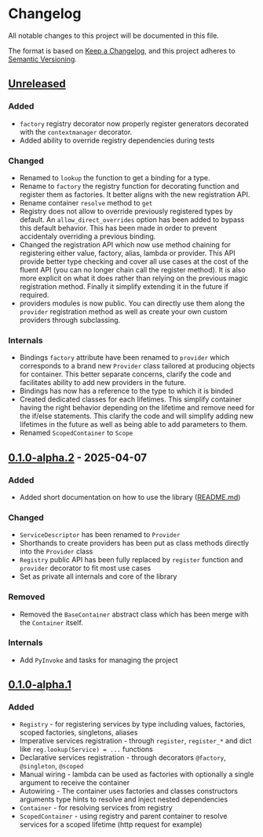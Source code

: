 # Changelog

All notable changes to this project will be documented in this file.

The format is based on [Keep a Changelog](https://keepachangelog.com/en/1.1.0/),
and this project adheres to [Semantic Versioning](https://semver.org/spec/v2.0.0.html).

## [Unreleased]

### Added

- `factory` registry decorator now properly register generators decorated with the `contextmanager` decorator.
- Added ability to override registry dependencies during tests

### Changed

- Renamed to `lookup` the function to get a binding for a type.
- Rename to `factory` the registry function for decorating function and register them as factories. It better aligns with the new registration API.
- Rename container `resolve` method to `get`
- Registry does not allow to override previously registered types by default. An `allow_direct_overrides` option has been added to bypass this default behavior. This has been made in order to prevent accidentaly overriding a previous binding.
- Changed the registration API which now use method chaining for registering either value, factory, alias, lambda or provider. This API provide better type checking and cover all use cases at the cost of the fluent API (you can no longer chain call the register method). It is also more explicit on what it does rather than relying on the previous magic registration method. Finally it simplify extending it in the future if required.
- providers modules is now public. You can directly use them along the `provider` registration method as well as create your own custom providers through subclassing.

### Internals

- Bindings `factory` attribute have been renamed to `provider` which corresponds to a brand new `Provider` class tailored at producing objects for container. This better separate concerns, clarify the code and facilitates ability to add new providers in the future.
- Bindings has now has a reference to the type to which it is binded
- Created dedicated classes for each lifetimes. This simplify container having the right behavior depending on the lifetime and remove need for the if/else statements. This clarify the code and will simplify adding new lifetimes in the future as well as being able to add parameters to them.
- Renamed `ScopedContainer` to `Scope`

## [0.1.0-alpha.2] - 2025-04-07

### Added

- Added short documentation on how to use the library ([README.md](./README.md))

### Changed

- `ServiceDescriptor` has been renamed to `Provider`
- Shorthands to create providers has been put as class methods directly into the `Provider` class
- `Registry` public API has been fully replaced by `register` function and `provider` decorator to fit most use cases
- Set as private all internals and core of the library

### Removed

- Removed the `BaseContainer` abstract class which has been merge with the `Container` itself.

### Internals

- Add `PyInvoke` and tasks for managing the project

## [0.1.0-alpha.1]

### Added

- `Registry` - for registering services by type including values, factories, scoped factories, singletons, aliases
- Imperative services registration - through `register`, `register_*` and dict like `reg.lookup(Service) = ...` functions
- Declarative services registration - through decorators `@factory`, `@singleton`, `@scoped`
- Manual wiring - lambda can be used as factories with optionally a single argument to receive the container
- Autowiring - The container uses factories and classes constructors arguments type hints to resolve and inject nested dependencies
- `Container` - for resolving services from registry
- `ScopedContainer` - using registry and parent container to resolve services for a scoped lifetime (http request for example)

[unreleased]: https://github.com/g0di/handless/compare/0.1.0-alpha.2...HEAD
[0.1.0-alpha.2]: https://github.com/g0di/handless/compare/0.1.0-alpha.1...0.1.0-alpha.2
[0.1.0-alpha.1]: https://github.com/olivierlacan/keep-a-changelog/releases/tag/0.1.0-alpha.1
